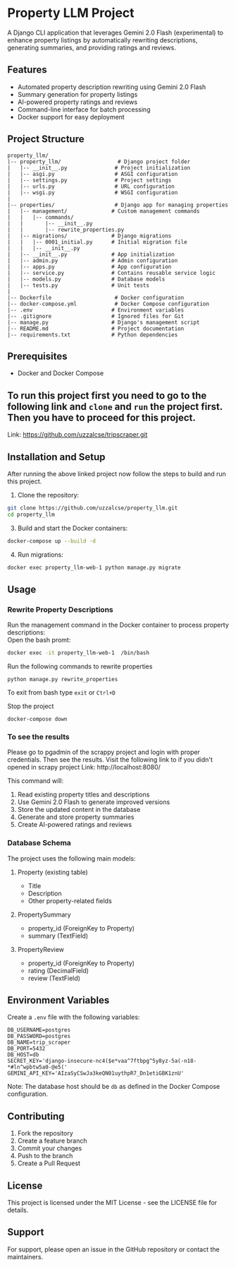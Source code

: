 # Property LLM Project

A Django CLI application that leverages Gemini 2.0 Flash (experimental) to enhance property listings by automatically rewriting descriptions, generating summaries, and providing ratings and reviews.

## Features

- Automated property description rewriting using Gemini 2.0 Flash
- Summary generation for property listings
- AI-powered property ratings and reviews
- Command-line interface for batch processing
- Docker support for easy deployment

## Project Structure

```
property_llm/
|-- property_llm/                  # Django project folder
|   |-- __init__.py               # Project initialization
|   |-- asgi.py                   # ASGI configuration
|   |-- settings.py               # Project settings
|   |-- urls.py                   # URL configuration
|   |-- wsgi.py                   # WSGI configuration
|
|-- properties/                   # Django app for managing properties
|   |-- management/              # Custom management commands
|   |   |-- commands/
|   |       |-- __init__.py
|   |       |-- rewrite_properties.py
|   |-- migrations/              # Django migrations
|   |   |-- 0001_initial.py      # Initial migration file
|   |   |-- __init__.py
|   |-- __init__.py              # App initialization
|   |-- admin.py                 # Admin configuration
|   |-- apps.py                  # App configuration
|   |-- service.py               # Contains reusable service logic
|   |-- models.py                # Database models
|   |-- tests.py                 # Unit tests
|
|-- Dockerfile                    # Docker configuration
|-- docker-compose.yml            # Docker Compose configuration
|-- .env                         # Environment variables
|-- .gitignore                   # Ignored files for Git
|-- manage.py                    # Django's management script
|-- README.md                    # Project documentation
|-- requirements.txt             # Python dependencies
```

## Prerequisites

- Docker and Docker Compose


## To run this project first you need to go to the following link and `clone` and `run` the project first. Then you have to proceed for this project.
Link: https://github.com/uzzalcse/tripscraper.git

## Installation and Setup

After running the above linked project now follow the steps to build and run this project. 

1. Clone the repository:
```bash
git clone https://github.com/uzzalcse/property_llm.git
cd property_llm
```


3. Build and start the Docker containers:
```bash
docker-compose up --build -d
```

4. Run migrations:
```bash
docker exec property_llm-web-1 python manage.py migrate
```

## Usage

### Rewrite Property Descriptions

Run the management command in the Docker container to process property descriptions:  
Open the bash promt:
```bash
docker exec -it property_llm-web-1  /bin/bash 
```

Run the following commands to rewrite properties

```
python manage.py rewrite_properties
```

To exit from bash type `exit` or `Ctrl+D`

Stop the project 

```
docker-compose down

```

### To see the results
Please  go to pgadmin of the scrappy project and login with proper credentials. Then see the results. Visit the following link to if you didn't opened in scrapy project 
Link: http://localhost:8080/

This command will:
1. Read existing property titles and descriptions
2. Use Gemini 2.0 Flash to generate improved versions
3. Store the updated content in the database
4. Generate and store property summaries
5. Create AI-powered ratings and reviews


### Database Schema

The project uses the following main models:

1. Property (existing table)
   - Title
   - Description
   - Other property-related fields

2. PropertySummary
   - property_id (ForeignKey to Property)
   - summary (TextField)

3. PropertyReview
   - property_id (ForeignKey to Property)
   - rating (DecimalField)
   - review (TextField)

## Environment Variables

Create a `.env` file with the following variables:

```
DB_USERNAME=postgres
DB_PASSWORD=postgres
DB_NAME=trip_scraper
DB_PORT=5432
DB_HOST=db
SECRET_KEY='django-insecure-nc4($e*vaa^7ftbpg^5y8yz-5a(-n18-*#ln^wpbtw5a0-@e5('
GEMINI_API_KEY='AIzaSyCSwJa3keQN01uythpR7_Dn1etiGBK1znU'
```

Note: The database host should be `db` as defined in the Docker Compose configuration.

## Contributing

1. Fork the repository
2. Create a feature branch
3. Commit your changes
4. Push to the branch
5. Create a Pull Request

## License

This project is licensed under the MIT License - see the LICENSE file for details.

## Support

For support, please open an issue in the GitHub repository or contact the maintainers.
